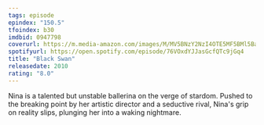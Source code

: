 ```yaml
---
tags: episode
epindex: "150.5"
tfoindex: b30
imdbid: 0947798
coverurl: https://m.media-amazon.com/images/M/MV5BNzY2NzI4OTE5MF5BMl5BanBnXkFtZTcwMjMyNDY4Mw@@._V1_SY300_CR2,0,202,300_.jpg
spotifyurl: https://open.spotify.com/episode/76VOxdYJJasGcfQTc9jGq4
title: "Black Swan"
releasedate: 2010
rating: "8.0"
---
```


Nina is a talented but unstable ballerina on the verge of stardom. Pushed to the breaking point by her artistic director and a seductive rival, Nina's grip on reality slips, plunging her into a waking nightmare.